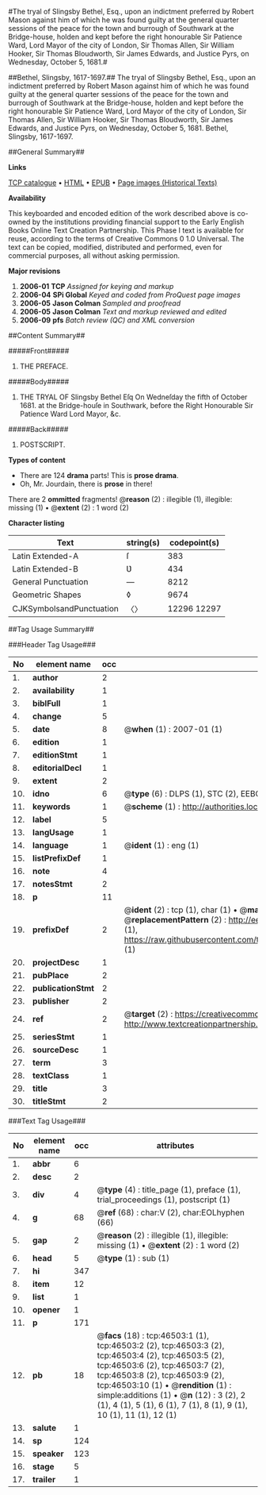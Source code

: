 #The tryal of Slingsby Bethel, Esq., upon an indictment preferred by Robert Mason against him of which he was found guilty at the general quarter sessions of the peace for the town and burrough of Southwark at the Bridge-house, holden and kept before the right honourable Sir Patience Ward, Lord Mayor of the city of London, Sir Thomas Allen, Sir William Hooker, Sir Thomas Bloudworth, Sir James Edwards, and Justice Pyrs, on Wednesday, October 5, 1681.#

##Bethel, Slingsby, 1617-1697.##
The tryal of Slingsby Bethel, Esq., upon an indictment preferred by Robert Mason against him of which he was found guilty at the general quarter sessions of the peace for the town and burrough of Southwark at the Bridge-house, holden and kept before the right honourable Sir Patience Ward, Lord Mayor of the city of London, Sir Thomas Allen, Sir William Hooker, Sir Thomas Bloudworth, Sir James Edwards, and Justice Pyrs, on Wednesday, October 5, 1681.
Bethel, Slingsby, 1617-1697.

##General Summary##

**Links**

[TCP catalogue](http://www.ota.ox.ac.uk/tcp/)  • 
[HTML](http://tei.it.ox.ac.uk/tcp/Texts-HTML/free/A63/A63195.html)  • 
[EPUB](http://tei.it.ox.ac.uk/tcp/Texts-EPUB/free/A63/A63195.epub) • 
[Page images (Historical Texts)](https://data.historicaltexts.jisc.ac.uk/view?pubId=eebo-11168916e&pageId=eebo-11168916e-46503-1)

**Availability**

This keyboarded and encoded edition of the
	       work described above is co-owned by the institutions
	       providing financial support to the Early English Books
	       Online Text Creation Partnership. This Phase I text is
	       available for reuse, according to the terms of Creative
	       Commons 0 1.0 Universal. The text can be copied,
	       modified, distributed and performed, even for
	       commercial purposes, all without asking permission.

**Major revisions**

1. __2006-01__ __TCP__ *Assigned for keying and markup*
1. __2006-04__ __SPi Global__ *Keyed and coded from ProQuest page images*
1. __2006-05__ __Jason Colman__ *Sampled and proofread*
1. __2006-05__ __Jason Colman__ *Text and markup reviewed and edited*
1. __2006-09__ __pfs__ *Batch review (QC) and XML conversion*

##Content Summary##

#####Front#####

1. THE PREFACE.

#####Body#####

1. THE TRYAL OF Slingsby Bethel Eſq On Wedneſday the fifth of October 1681. at the Bridge-houſe in Southwark, before the Right Honourable Sir Patience Ward Lord Mayor, &c.

#####Back#####

1. POSTSCRIPT.

**Types of content**

  * There are 124 **drama** parts! This is **prose drama**.
  * Oh, Mr. Jourdain, there is **prose** in there!

There are 2 **ommitted** fragments! 
 @__reason__ (2) : illegible (1), illegible: missing (1)  •  @__extent__ (2) : 1 word (2)

**Character listing**


|Text|string(s)|codepoint(s)|
|---|---|---|
|Latin Extended-A|ſ|383|
|Latin Extended-B|Ʋ|434|
|General Punctuation|—|8212|
|Geometric Shapes|◊|9674|
|CJKSymbolsandPunctuation|〈〉|12296 12297|

##Tag Usage Summary##

###Header Tag Usage###

|No|element name|occ|attributes|
|---|---|---|---|
|1.|__author__|2||
|2.|__availability__|1||
|3.|__biblFull__|1||
|4.|__change__|5||
|5.|__date__|8| @__when__ (1) : 2007-01 (1)|
|6.|__edition__|1||
|7.|__editionStmt__|1||
|8.|__editorialDecl__|1||
|9.|__extent__|2||
|10.|__idno__|6| @__type__ (6) : DLPS (1), STC (2), EEBO-CITATION (1), OCLC (1), VID (1)|
|11.|__keywords__|1| @__scheme__ (1) : http://authorities.loc.gov/ (1)|
|12.|__label__|5||
|13.|__langUsage__|1||
|14.|__language__|1| @__ident__ (1) : eng (1)|
|15.|__listPrefixDef__|1||
|16.|__note__|4||
|17.|__notesStmt__|2||
|18.|__p__|11||
|19.|__prefixDef__|2| @__ident__ (2) : tcp (1), char (1)  •  @__matchPattern__ (2) : ([0-9\-]+):([0-9IVX]+) (1), (.+) (1)  •  @__replacementPattern__ (2) : http://eebo.chadwyck.com/downloadtiff?vid=$1&page=$2 (1), https://raw.githubusercontent.com/textcreationpartnership/Texts/master/tcpchars.xml#$1 (1)|
|20.|__projectDesc__|1||
|21.|__pubPlace__|2||
|22.|__publicationStmt__|2||
|23.|__publisher__|2||
|24.|__ref__|2| @__target__ (2) : https://creativecommons.org/publicdomain/zero/1.0/ (1), http://www.textcreationpartnership.org/docs/. (1)|
|25.|__seriesStmt__|1||
|26.|__sourceDesc__|1||
|27.|__term__|3||
|28.|__textClass__|1||
|29.|__title__|3||
|30.|__titleStmt__|2||


###Text Tag Usage###

|No|element name|occ|attributes|
|---|---|---|---|
|1.|__abbr__|6||
|2.|__desc__|2||
|3.|__div__|4| @__type__ (4) : title_page (1), preface (1), trial_proceedings (1), postscript (1)|
|4.|__g__|68| @__ref__ (68) : char:V (2), char:EOLhyphen (66)|
|5.|__gap__|2| @__reason__ (2) : illegible (1), illegible: missing (1)  •  @__extent__ (2) : 1 word (2)|
|6.|__head__|5| @__type__ (1) : sub (1)|
|7.|__hi__|347||
|8.|__item__|12||
|9.|__list__|1||
|10.|__opener__|1||
|11.|__p__|171||
|12.|__pb__|18| @__facs__ (18) : tcp:46503:1 (1), tcp:46503:2 (2), tcp:46503:3 (2), tcp:46503:4 (2), tcp:46503:5 (2), tcp:46503:6 (2), tcp:46503:7 (2), tcp:46503:8 (2), tcp:46503:9 (2), tcp:46503:10 (1)  •  @__rendition__ (1) : simple:additions (1)  •  @__n__ (12) : 3 (2), 2 (1), 4 (1), 5 (1), 6 (1), 7 (1), 8 (1), 9 (1), 10 (1), 11 (1), 12 (1)|
|13.|__salute__|1||
|14.|__sp__|124||
|15.|__speaker__|123||
|16.|__stage__|5||
|17.|__trailer__|1||
